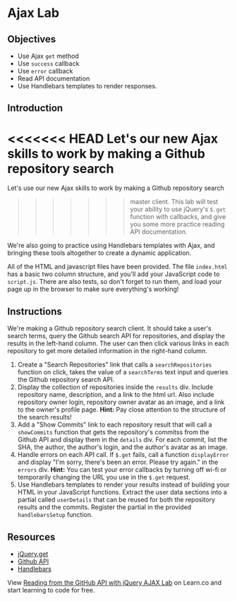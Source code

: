 # Ajax Lab

## Objectives

+ Use Ajax `get` method
+ Use `success` callback
+ Use `error` callback
+ Read API documentation
+ Use Handlebars templates to render responses.

## Introduction

<<<<<<< HEAD
Let's our new Ajax skills to work by making a Github repository search
=======
Let's use our new Ajax skills to work by making a Github repository search
>>>>>>> master
client. This lab will test your ability to use jQuery's `$.get` function with callbacks, and give you some more practice reading API documentation.

We're also going to practice using Handlebars templates with Ajax,
and bringing these tools altogether to create a dynamic application.

All of the HTML and javascript files have been provided. The file `index.html` has a basic two column structure, and you'll add your JavaScript code to `script.js`. There are also tests, so don't forget to run them, and load your page up in the browser to make sure everything's working!

## Instructions

We're making a Github repository search client. It should take a user's
search terms, query the Github search API for repositories, and display
the results in the left-hand column. The user can then click various
links in each repository to get more detailed information in the
right-hand column.

1. Create a "Search Repositories" link that calls a `searchRepositories`
   function on click, takes the value of a `searchTerms` text input and queries the
Github repository search API.
2. Display the collection of repositories inside the `results` div.
   Include repository name, description, and a link to the html url.
Also include repository owner login, repository owner
avatar as an image, and a link to the owner's profile page. **Hint:**
Pay close attention to the structure of the search results!
3. Add a "Show Commits" link to each repository result that will call a `showCommits` function
   that gets the repository's commitss from the Github API and display them in the `details` div. For each commit, list the SHA, the author, the author's login, and the author's avatar as an image.
4. Handle errors on each API call. If `$.get` fails, call a function
   `displayError` and display "I'm sorry, there's been
   an error. Please try again." in the `errors` div.
**Hint:** You can test your error callbacks by turning off wi-fi or
temporarily changing the URL you use in the `$.get` request.
5. Use Handlebars templates to render your results instead of
building your HTML in your JavaScript functions. Extract the user data
sections into a partial called `userDetails` that can be reused for both the repository
results and the commits. Register the partial in the provided
`handlebarsSetup` function.

## Resources

- [jQuery.get](http://api.jquery.com/jquery.get/)
- [Github API](https://developer.github.com/v3/)
- [Handlebars](http://handlebarsjs.com/)

<p class='util--hide'>View <a href='https://learn.co/lessons/js-ajax-callbacks-lab'>Reading from the GitHub API with jQuery AJAX Lab</a> on Learn.co and start learning to code for free.</p>

